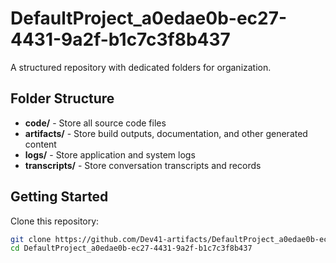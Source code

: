 # DefaultProject_a0edae0b-ec27-4431-9a2f-b1c7c3f8b437
A structured repository with dedicated folders for organization.

## Folder Structure

- **code/** - Store all source code files
- **artifacts/** - Store build outputs, documentation, and other generated content
- **logs/** - Store application and system logs
- **transcripts/** - Store conversation transcripts and records

## Getting Started

Clone this repository:
```bash
git clone https://github.com/Dev41-artifacts/DefaultProject_a0edae0b-ec27-4431-9a2f-b1c7c3f8b437
cd DefaultProject_a0edae0b-ec27-4431-9a2f-b1c7c3f8b437
```
